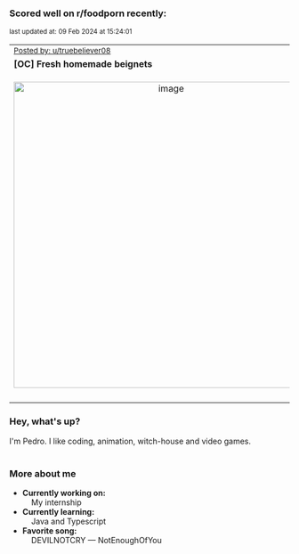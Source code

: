 ### Scored well on r/foodporn recently:

<p align="left"><sub>last updated at: 09 Feb 2024 at 15:24:01</sub></p>

|   |
| --- |
| <sub>[Posted by: u/truebeliever08][source]</sub> |
| **[OC] Fresh homemade beignets** | 
|<p align="center"> <img alt="image" src="https://i.redd.it/f79ap5utj1hc1.jpeg" width="550" /> </p>|
|   |

### Hey, what's up?

I'm Pedro. I like coding, animation, witch-house and video games.<br><br>

### More about me
- **Currently working on:**  
&nbsp;&nbsp;&nbsp;&nbsp;My internship
- **Currently learning:**  
&nbsp;&nbsp;&nbsp;&nbsp;Java and Typescript
- **Favorite song:**  
&nbsp;&nbsp;&nbsp;&nbsp;DEVILNOTCRY — NotEnoughOfYou<br><br>

  



  
  
  
[linkedin]: https://linkedin.com/in/pedro-h-r-gomes-8a487b14a/
[gmail]: mailto:pilique11@gmail.com
[source]: https://reddit.com/r/FoodPorn/comments/1akmoc6/oc_fresh_homemade_beignets/
[redditAPI]: https://www.reddit.com/dev/api/